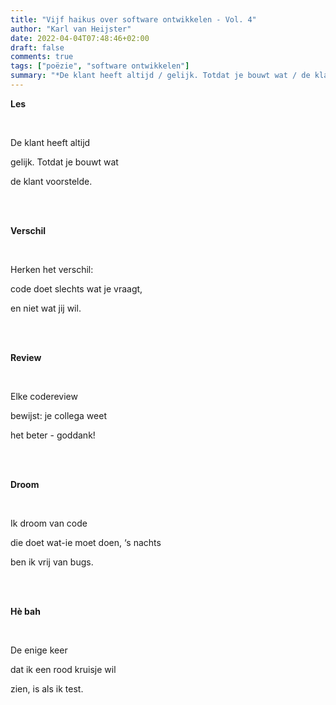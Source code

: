 ```yaml
---
title: "Vijf haikus over software ontwikkelen - Vol. 4"
author: "Karl van Heijster"
date: 2022-04-04T07:48:46+02:00
draft: false
comments: true
tags: ["poëzie", "software ontwikkelen"]
summary: "*De klant heeft altijd / gelijk. Totdat je bouwt wat / de klant voorstelde.*"
---
```


**Les**

<br>

De klant heeft altijd

gelijk. Totdat je bouwt wat

de klant voorstelde.

<br>
<br>

**Verschil**

<br>

Herken het verschil:

code doet slechts wat je vraagt, 

en niet wat jij wil.

<br>
<br>

**Review**

<br>

Elke codereview 

bewijst: je collega weet

het beter - goddank!

<br>
<br>

**Droom**

<br>

Ik droom van code

die doet wat-ie moet doen, ‘s nachts

ben ik vrij van bugs.

<br>
<br>

**Hè bah**

<br>

De enige keer

dat ik een rood kruisje wil

zien, is als ik test.
